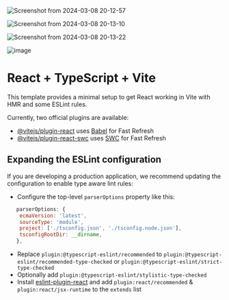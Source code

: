 ![Screenshot from 2024-03-08 20-12-57](https://github.com/Jahongirhacking/crypto-lab/assets/66916141/37ba7641-bfa4-4a50-ad3b-bbf7ac621ce5)

![Screenshot from 2024-03-08 20-13-10](https://github.com/Jahongirhacking/crypto-lab/assets/66916141/913556d5-aed2-4a4e-be85-587d13efa54f)

![Screenshot from 2024-03-08 20-13-22](https://github.com/Jahongirhacking/crypto-lab/assets/66916141/644bf899-28c4-45ec-8e6c-3958bc1cc027)

![image](https://github.com/Jahongirhacking/crypto-lab/assets/66916141/06c18353-eac3-4595-a355-7d3260066372)


# React + TypeScript + Vite

This template provides a minimal setup to get React working in Vite with HMR and some ESLint rules.

Currently, two official plugins are available:

- [@vitejs/plugin-react](https://github.com/vitejs/vite-plugin-react/blob/main/packages/plugin-react/README.md) uses [Babel](https://babeljs.io/) for Fast Refresh
- [@vitejs/plugin-react-swc](https://github.com/vitejs/vite-plugin-react-swc) uses [SWC](https://swc.rs/) for Fast Refresh

## Expanding the ESLint configuration

If you are developing a production application, we recommend updating the configuration to enable type aware lint rules:

- Configure the top-level `parserOptions` property like this:

```js
   parserOptions: {
    ecmaVersion: 'latest',
    sourceType: 'module',
    project: ['./tsconfig.json', './tsconfig.node.json'],
    tsconfigRootDir: __dirname,
   },
```

- Replace `plugin:@typescript-eslint/recommended` to `plugin:@typescript-eslint/recommended-type-checked` or `plugin:@typescript-eslint/strict-type-checked`
- Optionally add `plugin:@typescript-eslint/stylistic-type-checked`
- Install [eslint-plugin-react](https://github.com/jsx-eslint/eslint-plugin-react) and add `plugin:react/recommended` & `plugin:react/jsx-runtime` to the `extends` list
